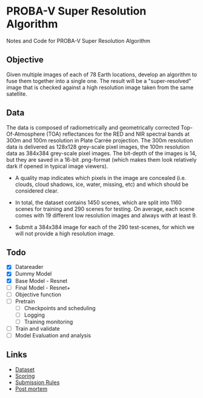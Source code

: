 # PROBA-V Super Resolution Algorithm

Notes and Code for PROBA-V Super Resolution Algorithm

## Objective

Given multiple images of each of 78 Earth locations, develop an algorithm to fuse them together into a single one.
The result will be a "super-resolved" image that is checked against a high resolution image taken from the same satellite.

## Data

The data is composed of radiometrically and geometrically corrected Top-Of-Atmosphere (TOA) reflectances for the RED and NIR spectral bands at 300m and 100m resolution in Plate Carrée projection. The 300m resolution data is delivered as 128x128 grey-scale pixel images, the 100m resolution data as 384x384 grey-scale pixel images. The bit-depth of the images is 14, but they are saved in a 16-bit .png-format (which makes them look relatively dark if opened in typical image viewers).

- A quality map indicates which pixels in the image are concealed (i.e. clouds, cloud shadows, ice, water, missing, etc) and which should be considered clear.

- In total, the dataset contains 1450 scenes, which are split into 1160 scenes for training and 290 scenes for testing. On average, each scene comes with 19 different low resolution images and always with at least 9.

- Submit a 384x384 image for each of the 290 test-scenes, for which we will not provide a high resolution image.

## Todo

- [X] Datareader
- [X] Dummy Model
- [X] Base Model - Resnet
- [ ] Final Model - Resnet+
- [ ] Objective function
- [ ] Pretrain
  - [ ] Checkpoints and scheduling
  - [ ] Logging
  - [ ] Training monitoring
- [ ] Train and validate
- [ ] Model Evaluation and analysis

## Links

- [Dataset](https://kelvins.esa.int/proba-v-super-resolution/data/)
- [Scoring](https://kelvins.esa.int/proba-v-super-resolution/scoring/)
- [Submission Rules](https://kelvins.esa.int/proba-v-super-resolution/submission-rules/)
- [Post mortem](https://kelvins.esa.int/proba-v-super-resolution-post-mortem/leaderboard/)

